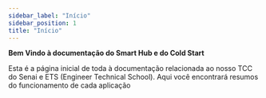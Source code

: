 ```yaml
---
sidebar_label: "Início"
sidebar_position: 1
title: "Início"
---
```


**Bem Vindo à documentação do Smart Hub e do Cold Start**

Esta é a página inicial de toda à documentação relacionada ao nosso TCC do Senai e ETS (Engineer Technical School). Aqui você encontrará resumos do funcionamento de cada aplicação